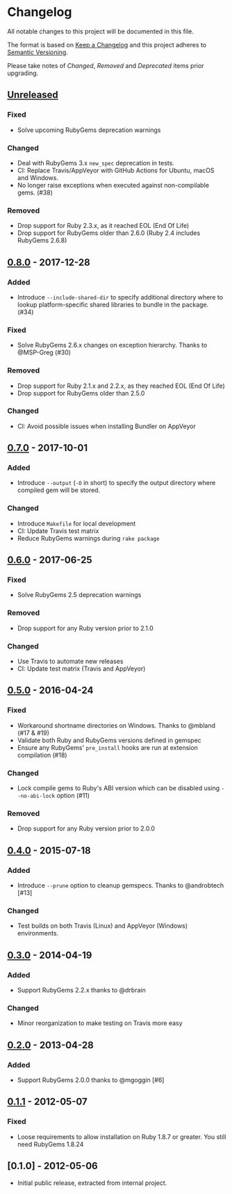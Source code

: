 # Changelog

All notable changes to this project will be documented in this file.

The format is based on [Keep a Changelog](http://keepachangelog.com/en/1.0.0/)
and this project adheres to [Semantic Versioning](http://semver.org/spec/v2.0.0.html).

Please take notes of *Changed*, *Removed* and *Deprecated* items prior
upgrading.

## [Unreleased]

### Fixed
- Solve upcoming RubyGems deprecation warnings

### Changed
- Deal with RubyGems 3.x `new_spec` deprecation in tests.
- CI: Replace Travis/AppVeyor with GitHub Actions for Ubuntu, macOS and Windows.
- No longer raise exceptions when executed against non-compilable gems. (#38)

### Removed
- Drop support for Ruby 2.3.x, as it reached EOL (End Of Life)
- Drop support for RubyGems older than 2.6.0 (Ruby 2.4 includes RubyGems 2.6.8)

## [0.8.0] - 2017-12-28

### Added
- Introduce `--include-shared-dir` to specify additional directory where to
  lookup platform-specific shared libraries to bundle in the package. (#34)

### Fixed
- Solve RubyGems 2.6.x changes on exception hierarchy. Thanks to @MSP-Greg (#30)

### Removed
- Drop support for Ruby 2.1.x and 2.2.x, as they reached EOL (End Of Life)
- Drop support for RubyGems older than 2.5.0

### Changed
- CI: Avoid possible issues when installing Bundler on AppVeyor

## [0.7.0] - 2017-10-01

### Added
- Introduce `--output` (`-O` in short) to specify the output directory where
  compiled gem will be stored.

### Changed
- Introduce `Makefile` for local development
- CI: Update Travis test matrix
- Reduce RubyGems warnings during `rake package`

## [0.6.0] - 2017-06-25

### Fixed
- Solve RubyGems 2.5 deprecation warnings

### Removed
- Drop support for any Ruby version prior to 2.1.0

### Changed
- Use Travis to automate new releases
- CI: Update test matrix (Travis and AppVeyor)

## [0.5.0] - 2016-04-24

### Fixed
- Workaround shortname directories on Windows. Thanks to @mbland (#17 & #19)
- Validate both Ruby and RubyGems versions defined in gemspec
- Ensure any RubyGems' `pre_install` hooks are run at extension compilation (#18)

### Changed
- Lock compile gems to Ruby's ABI version which can be disabled using
  `--no-abi-lock` option (#11)

### Removed
- Drop support for any Ruby version prior to 2.0.0

## [0.4.0] - 2015-07-18

### Added
- Introduce `--prune` option to cleanup gemspecs. Thanks to @androbtech [#13]

### Changed
- Test builds on both Travis (Linux) and AppVeyor (Windows) environments.

## [0.3.0] - 2014-04-19

### Added
- Support RubyGems 2.2.x thanks to @drbrain

### Changed
- Minor reorganization to make testing on Travis more easy

## [0.2.0] - 2013-04-28

### Added
- Support RubyGems 2.0.0 thanks to @mgoggin [#6]

## [0.1.1] - 2012-05-07

### Fixed
- Loose requirements to allow installation on Ruby 1.8.7 or greater. You
  still need RubyGems 1.8.24

## [0.1.0] - 2012-05-06

- Initial public release, extracted from internal project.

[Unreleased]: https://github.com/luislavena/gem-compiler/compare/v0.8.0...HEAD
[0.8.0]: https://github.com/luislavena/gem-compiler/compare/v0.7.0...v0.8.0
[0.7.0]: https://github.com/luislavena/gem-compiler/compare/v0.6.0...v0.7.0
[0.6.0]: https://github.com/luislavena/gem-compiler/compare/v0.5.0...v0.6.0
[0.5.0]: https://github.com/luislavena/gem-compiler/compare/v0.4.0...v0.5.0
[0.4.0]: https://github.com/luislavena/gem-compiler/compare/v0.3.0...v0.4.0
[0.3.0]: https://github.com/luislavena/gem-compiler/compare/v0.2.0...v0.3.0
[0.2.0]: https://github.com/luislavena/gem-compiler/compare/v0.1.1...v0.2.0
[0.1.1]: https://github.com/luislavena/gem-compiler/compare/v0.1.0...v0.1.1
